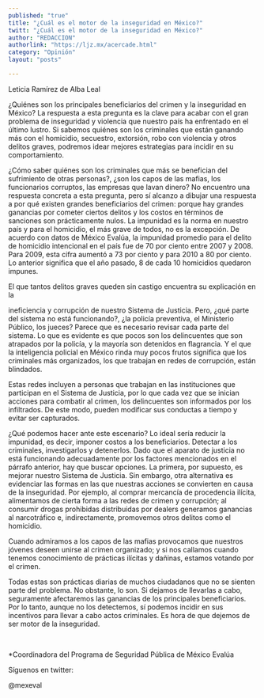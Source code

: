 ```yaml
---
published: "true"
title: "¿Cuál es el motor de la inseguridad en México?"
twitt: "¿Cuál es el motor de la inseguridad en México?"
author: "REDACCION"
authorlink: "https://ljz.mx/acercade.html"
category: "Opinión"
layout: "posts"

---
```



  Leticia Ramírez de Alba Leal



  ¿Quiénes son los principales beneficiarios del crimen y la inseguridad en México? La respuesta a esta pregunta es la clave para acabar con el gran problema de inseguridad y violencia que nuestro país ha enfrentado en el último lustro. Si sabemos quiénes son los criminales que están ganando más con el homicidio, secuestro, extorsión, robo con violencia y otros delitos graves, podremos idear mejores estrategias para incidir en su comportamiento.



  ¿Cómo saber quiénes son los criminales que más se benefician del sufrimiento de otras personas?, ¿son los capos de las mafias, los funcionarios corruptos, las empresas que lavan dinero? No encuentro una respuesta concreta a esta pregunta, pero sí alcanzo a dibujar una respuesta a por qué existen grandes beneficiarios del crimen: porque hay grandes ganancias por cometer ciertos delitos y los costos en términos de sanciones son prácticamente nulos. La impunidad es la norma en nuestro país y para el homicidio, el más grave de todos, no es la excepción. De acuerdo con datos de México Evalúa, la impunidad promedio para el delito de homicidio intencional en el país fue de 70 por ciento entre 2007 y 2008. Para 2009, esta cifra aumentó a 73 por ciento y para 2010 a 80 por ciento. Lo anterior significa que el año pasado, 8 de cada 10 homicidios quedaron impunes.



  El que tantos delitos graves queden sin castigo encuentra su explicación en la



  ineficiencia y corrupción de nuestro Sistema de Justicia. Pero, ¿qué parte del sistema no está funcionando?, ¿la policía preventiva, el Ministerio Público, los jueces? Parece que es necesario revisar cada parte del sistema. Lo que es evidente es que pocos son los delincuentes que son atrapados por la policía, y la mayoría son detenidos en flagrancia. Y el que la inteligencia policial en México rinda muy pocos frutos significa que los criminales más organizados, los que trabajan en redes de corrupción, están blindados.



  Estas redes incluyen a personas que trabajan en las instituciones que participan en el Sistema de Justicia, por lo que cada vez que se inician acciones para combatir al crimen, los delincuentes son informados por los infiltrados. De este modo, pueden modificar sus conductas a tiempo y evitar ser capturados.



  ¿Qué podemos hacer ante este escenario? Lo ideal sería reducir la impunidad, es decir, imponer costos a los beneficiarios. Detectar a los criminales, investigarlos y detenerlos. Dado que el aparato de justicia no está funcionando adecuadamente por los factores mencionados en el párrafo anterior, hay que buscar opciones. La primera, por supuesto, es mejorar nuestro Sistema de Justicia. Sin embargo, otra alternativa es evidenciar las formas en las que nuestras acciones se convierten en causa de la inseguridad. Por ejemplo, al comprar mercancía de procedencia ilícita, alimentamos de cierta forma a las redes de crimen y corrupción; al consumir drogas prohibidas distribuidas por dealers generamos ganancias al narcotráfico e, indirectamente, promovemos otros delitos como el homicidio.



  Cuando admiramos a los capos de las mafias provocamos que nuestros jóvenes deseen unirse al crimen organizado; y si nos callamos cuando tenemos conocimiento de prácticas ilícitas y dañinas, estamos votando por el crimen.



  Todas estas son prácticas diarias de muchos ciudadanos que no se sienten parte del problema. No obstante, lo son. Si dejamos de llevarlas a cabo, seguramente afectaremos las ganancias de los principales beneficiarios. Por lo tanto, aunque no los detectemos, sí podemos incidir en sus incentivos para llevar a cabo actos criminales. Es hora de que dejemos de ser motor de la inseguridad.



   



  *Coordinadora del Programa de Seguridad Pública de México Evalúa



  Síguenos en twitter:



  @mexeval

